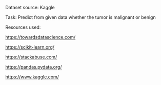 Dataset source: Kaggle  

Task: Predict from given data whether the tumor is malignant or benign

Resources used:

https://towardsdatascience.com/

https://scikit-learn.org/

https://stackabuse.com/

https://pandas.pydata.org/

https://www.kaggle.com/
